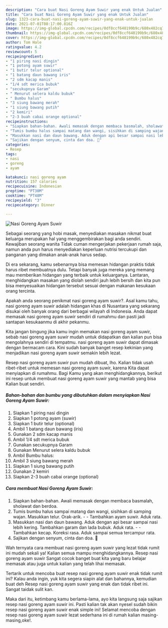 ```yaml
---
description: "Cara buat Nasi Goreng Ayam Suwir yang enak Untuk Jualan"
title: "Cara buat Nasi Goreng Ayam Suwir yang enak Untuk Jualan"
slug: 1323-cara-buat-nasi-goreng-ayam-suwir-yang-enak-untuk-jualan
date: 2021-07-01T08:17:00.816Z
image: https://img-global.cpcdn.com/recipes/0df8ccf648199b9c/680x482cq70/nasi-goreng-ayam-suwir-foto-resep-utama.jpg
thumbnail: https://img-global.cpcdn.com/recipes/0df8ccf648199b9c/680x482cq70/nasi-goreng-ayam-suwir-foto-resep-utama.jpg
cover: https://img-global.cpcdn.com/recipes/0df8ccf648199b9c/680x482cq70/nasi-goreng-ayam-suwir-foto-resep-utama.jpg
author: Tom Hale
ratingvalue: 4.2
reviewcount: 5
recipeingredient:
- "1 piring nasi dingin"
- "1 potong ayam suwir"
- "1 butir telur optional"
- "1 batang daun bawang iris"
- "2 sdm kacap manis"
- "1/4 sdt merica bubuk"
- "secukupnya Garam"
- " Menurut selera kaldu bubuk"
- " Bumbu halus"
- "3 siung bawang merah"
- "1 siung bawang putih"
- "2 kemiri"
- "2-3 buah cabai orange optional"
recipeinstructions:
- "Siapkan bahan-bahan. Awali memasak dengan membaca basmalah, sholawat dan berdoa."
- "Tumis bumbu halus sampai matang dan wangi, sisihkan di samping wajan. Masukkan telur. Orak-arik.  Tambahkan ayam suwir. Aduk rata."
- "Masukkan nasi dan daun bawang. Aduk dengan api besar sampai nasi lebih kering. Tambahkan garam dan lada bubuk. Aduk rata.  Tambahkan kecap. Koreksi rasa. Aduk sampai semua tercampur rata."
- "Sajikan dengan senyum, cinta dan doa. 🖤"
categories:
- Resep
tags:
- nasi
- goreng
- ayam

katakunci: nasi goreng ayam 
nutrition: 157 calories
recipecuisine: Indonesian
preptime: "PT30M"
cooktime: "PT48M"
recipeyield: "3"
recipecategory: Dinner

---
```



![Nasi Goreng Ayam Suwir](https://img-global.cpcdn.com/recipes/0df8ccf648199b9c/680x482cq70/nasi-goreng-ayam-suwir-foto-resep-utama.jpg)

Sebagai seorang yang hobi masak, menyediakan masakan nikmat buat keluarga merupakan hal yang menggembirakan bagi anda sendiri. Kewajiban seorang  wanita Tidak cuman mengerjakan pekerjaan rumah saja, namun anda pun harus menyediakan keperluan nutrisi tercukupi dan panganan yang dimakan anak-anak harus sedap.

Di era  sekarang, kamu sebenarnya bisa memesan hidangan praktis tidak harus ribet membuatnya dulu. Tetapi banyak juga mereka yang memang mau memberikan hidangan yang terbaik untuk keluarganya. Lantaran, menghidangkan masakan yang diolah sendiri jauh lebih bersih dan kita pun bisa menyesuaikan hidangan tersebut sesuai dengan makanan kesukaan orang tercinta. 



Apakah anda seorang penikmat nasi goreng ayam suwir?. Asal kamu tahu, nasi goreng ayam suwir adalah hidangan khas di Nusantara yang sekarang disukai oleh banyak orang dari berbagai wilayah di Indonesia. Anda dapat memasak nasi goreng ayam suwir sendiri di rumahmu dan pasti jadi santapan kesukaanmu di akhir pekanmu.

Kita jangan bingung jika kamu ingin memakan nasi goreng ayam suwir, sebab nasi goreng ayam suwir mudah untuk didapatkan dan kalian pun bisa mengolahnya sendiri di tempatmu. nasi goreng ayam suwir dapat dimasak dengan bermacam cara. Kini sudah banyak banget resep kekinian yang menjadikan nasi goreng ayam suwir semakin lebih lezat.

Resep nasi goreng ayam suwir pun mudah dibuat, lho. Kalian tidak usah ribet-ribet untuk memesan nasi goreng ayam suwir, karena Kita dapat menyiapkan di rumahmu. Bagi Kamu yang akan menghidangkannya, berikut ini resep untuk membuat nasi goreng ayam suwir yang mantab yang bisa Kalian buat sendiri.

<!--inarticleads1-->

##### Bahan-bahan dan bumbu yang dibutuhkan dalam menyiapkan Nasi Goreng Ayam Suwir:

1. Siapkan 1 piring nasi dingin
1. Siapkan 1 potong ayam (suwir)
1. Siapkan 1 butir telur (optional)
1. Ambil 1 batang daun bawang (iris)
1. Gunakan 2 sdm kacap manis
1. Ambil 1/4 sdt merica bubuk
1. Gunakan secukupnya Garam
1. Gunakan  Menurut selera kaldu bubuk
1. Ambil  Bumbu halus:
1. Ambil 3 siung bawang merah
1. Siapkan 1 siung bawang putih
1. Gunakan 2 kemiri
1. Siapkan 2-3 buah cabai orange (optional)




<!--inarticleads2-->

##### Cara membuat Nasi Goreng Ayam Suwir:

1. Siapkan bahan-bahan. Awali memasak dengan membaca basmalah, sholawat dan berdoa.
1. Tumis bumbu halus sampai matang dan wangi, sisihkan di samping wajan. Masukkan telur. Orak-arik. -  - Tambahkan ayam suwir. Aduk rata.
1. Masukkan nasi dan daun bawang. Aduk dengan api besar sampai nasi lebih kering. Tambahkan garam dan lada bubuk. Aduk rata. -  - Tambahkan kecap. Koreksi rasa. Aduk sampai semua tercampur rata.
1. Sajikan dengan senyum, cinta dan doa. 🖤




Wah ternyata cara membuat nasi goreng ayam suwir yang lezat tidak rumit ini mudah sekali ya! Kalian semua mampu menghidangkannya. Resep nasi goreng ayam suwir Sangat cocok banget buat kita yang baru belajar memasak atau juga untuk kalian yang telah lihai memasak.

Tertarik untuk mencoba buat resep nasi goreng ayam suwir enak tidak rumit ini? Kalau anda ingin, yuk kita segera siapin alat dan bahannya, kemudian buat deh Resep nasi goreng ayam suwir yang enak dan tidak ribet ini. Sangat taidak sulit kan. 

Maka dari itu, ketimbang kamu berlama-lama, ayo kita langsung saja sajikan resep nasi goreng ayam suwir ini. Pasti kalian tak akan nyesel sudah bikin resep nasi goreng ayam suwir enak simple ini! Selamat mencoba dengan resep nasi goreng ayam suwir lezat sederhana ini di rumah kalian masing-masing,oke!.


